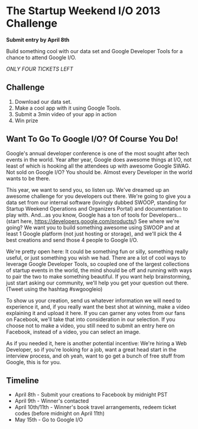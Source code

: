 # The Startup Weekend I/O 2013 Challenge

**Submit entry by April 8th**

Build something cool with our data set and Google Developer Tools for a chance to attend Google I/O.

*ONLY FOUR TICKETS LEFT*

## Challenge

1. Download our data set.
2. Make a cool app with it using Google Tools.
3. Submit a 3min video of your app in action
4. Win prize

## Want To Go To Google I/O? Of Course You Do!

Google's annual developer conference is one of the most sought after tech events in the world. Year after year, Google does awesome things at I/O, not least of which is hooking all the attendees up with awesome Google SWAG. Not sold on Google I/O? You should be. Almost every Developer in the world wants to be there.

This year, we want to send you, so listen up. We've dreamed up an awesome challenge for you developers out there. We're going to give you a data set from our internal software (lovingly dubbed SWOOP, standing for Startup Weekend Operations and Organizers Portal) and documentation to play with. And...as you know, Google has a ton of tools for Developers...(start here, https://developers.google.com/products/) See where we're going? We want you to build something awesome using SWOOP and at least 1 Google platform (not just hosting or storage), and we'll pick the 4 best creations and send those 4 people to Google I/O.

We're pretty open here: It could be something fun or silly, something really useful, or just something you wish we had. There are a lot of cool ways to leverage Google Developer Tools, so coupled one of the largest collections of startup events in the world, the mind should be off and running with ways to pair the two to make something beautiful. If you want help brainstorming, just start asking our community, we'll help you get your question out there. (Tweet using the hashtag #swgoogleio)

To show us your creation, send us whatever information we will need to experience it, and, if you really want the best shot at winning, make a video explaining it and upload it here. If you can garner any votes from our fans on Facebook, we'll take that into consideration in our selection. If you choose not to make a video, you still need to submit an entry here on Facebook, instead of a video, you can select an image.

As if you needed it, here is another potential incentive: We're hiring a Web Developer, so if you're looking for a job, want a great head start in the interview process, and oh yeah, want to go get a bunch of free stuff from Google, this is for you.


## Timeline

* April 8th - Submit your creations to Facebook by midnight PST
* April 9th - Winner's contacted
* April 10th/11th - Winner's book travel arrangements, redeem ticket codes (before midnight on April 11th)
* May 15th - Go to Google I/O
